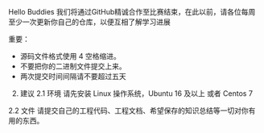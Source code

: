 Hello Buddies
我们将通过GitHub精诚合作至比赛结束，在此以前，请各位每周至少一次更新你自己的仓库，以便互相了解学习进展

重要：

- 源码文件格式使用 4 空格缩进。
- 不要把你的二进制文件提交上来。
- 两次提交时间间隔请不要超过五天
2. 建议
2.1 环境
请先安装 Linux 操作系统，Ubuntu 16 及以上 或者 Centos 7

2.2 文件
请提交自己的工程代码、工程文档、希望保存的知识总结等一切对你有用的东西。